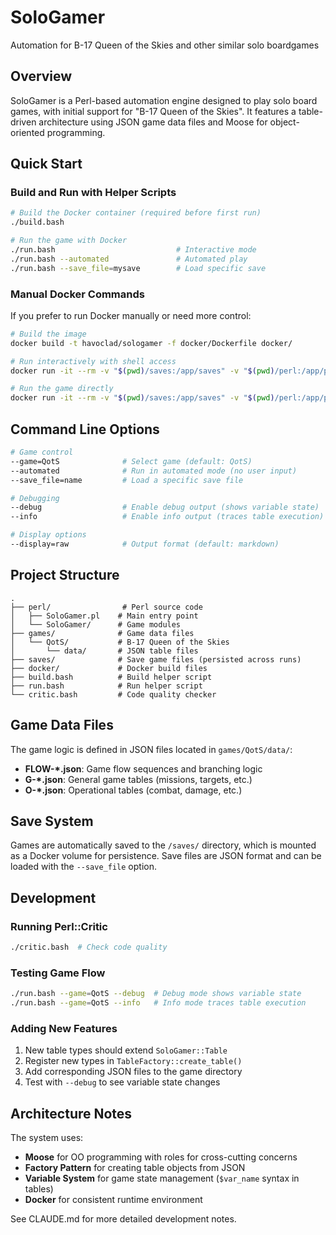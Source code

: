 # SoloGamer
Automation for B-17 Queen of the Skies and other similar solo boardgames

## Overview
SoloGamer is a Perl-based automation engine designed to play solo board games, with initial support for "B-17 Queen of the Skies". It features a table-driven architecture using JSON game data files and Moose for object-oriented programming.

## Quick Start

### Build and Run with Helper Scripts
```bash
# Build the Docker container (required before first run)
./build.bash

# Run the game with Docker
./run.bash                           # Interactive mode
./run.bash --automated               # Automated play
./run.bash --save_file=mysave        # Load specific save
```

### Manual Docker Commands
If you prefer to run Docker manually or need more control:

```bash
# Build the image
docker build -t havoclad/sologamer -f docker/Dockerfile docker/

# Run interactively with shell access
docker run -it --rm -v "$(pwd)/saves:/app/saves" -v "$(pwd)/perl:/app/perl" --entrypoint /bin/sh havoclad/sologamer

# Run the game directly
docker run -it --rm -v "$(pwd)/saves:/app/saves" -v "$(pwd)/perl:/app/perl" havoclad/sologamer [options]
```

## Command Line Options

```bash
# Game control
--game=QotS              # Select game (default: QotS)
--automated              # Run in automated mode (no user input)
--save_file=name         # Load a specific save file

# Debugging
--debug                  # Enable debug output (shows variable state)
--info                   # Enable info output (traces table execution)

# Display options
--display=raw            # Output format (default: markdown)
```

## Project Structure

```
.
├── perl/                # Perl source code
│   ├── SoloGamer.pl    # Main entry point
│   └── SoloGamer/      # Game modules
├── games/              # Game data files
│   └── QotS/           # B-17 Queen of the Skies
│       └── data/       # JSON table files
├── saves/              # Save game files (persisted across runs)
├── docker/             # Docker build files
├── build.bash          # Build helper script
├── run.bash            # Run helper script
└── critic.bash         # Code quality checker
```

## Game Data Files

The game logic is defined in JSON files located in `games/QotS/data/`:
- **FLOW-*.json**: Game flow sequences and branching logic
- **G-*.json**: General game tables (missions, targets, etc.)
- **O-*.json**: Operational tables (combat, damage, etc.)

## Save System

Games are automatically saved to the `/saves/` directory, which is mounted as a Docker volume for persistence. Save files are JSON format and can be loaded with the `--save_file` option.

## Development

### Running Perl::Critic
```bash
./critic.bash  # Check code quality
```

### Testing Game Flow
```bash
./run.bash --game=QotS --debug  # Debug mode shows variable state
./run.bash --game=QotS --info   # Info mode traces table execution
```

### Adding New Features
1. New table types should extend `SoloGamer::Table`
2. Register new types in `TableFactory::create_table()`
3. Add corresponding JSON files to the game directory
4. Test with `--debug` to see variable state changes

## Architecture Notes

The system uses:
- **Moose** for OO programming with roles for cross-cutting concerns
- **Factory Pattern** for creating table objects from JSON
- **Variable System** for game state management (`$var_name` syntax in tables)
- **Docker** for consistent runtime environment

See CLAUDE.md for more detailed development notes.
